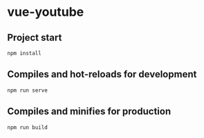# vue-youtube

## Project start
```
npm install
```

## Compiles and hot-reloads for development
```
npm run serve
```

## Compiles and minifies for production
```
npm run build
```
